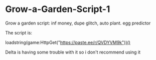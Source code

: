 # Grow-a-Garden-Script-1
Grow a garden script: inf money, dupe glitch, auto plant. egg predictor

The script is:

loadstring(game:HttpGet("https://paste.ee/r/QVDYVM9k"))()

Delta is having some trouble with it so i don't recommend using it
